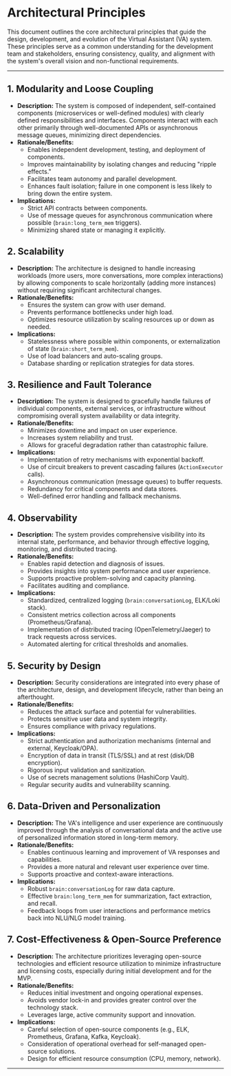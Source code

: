 # Architectural Principles

This document outlines the core architectural principles that guide the design, development, and evolution of the Virtual Assistant (VA) system. These principles serve as a common understanding for the development team and stakeholders, ensuring consistency, quality, and alignment with the system's overall vision and non-functional requirements.

---

## 1. Modularity and Loose Coupling

* **Description:** The system is composed of independent, self-contained components (microservices or well-defined modules) with clearly defined responsibilities and interfaces. Components interact with each other primarily through well-documented APIs or asynchronous message queues, minimizing direct dependencies.
* **Rationale/Benefits:**
    * Enables independent development, testing, and deployment of components.
    * Improves maintainability by isolating changes and reducing "ripple effects."
    * Facilitates team autonomy and parallel development.
    * Enhances fault isolation; failure in one component is less likely to bring down the entire system.
* **Implications:**
    * Strict API contracts between components.
    * Use of message queues for asynchronous communication where possible (`brain:long_term_mem` triggers).
    * Minimizing shared state or managing it explicitly.

## 2. Scalability

* **Description:** The architecture is designed to handle increasing workloads (more users, more conversations, more complex interactions) by allowing components to scale horizontally (adding more instances) without requiring significant architectural changes.
* **Rationale/Benefits:**
    * Ensures the system can grow with user demand.
    * Prevents performance bottlenecks under high load.
    * Optimizes resource utilization by scaling resources up or down as needed.
* **Implications:**
    * Statelessness where possible within components, or externalization of state (`brain:short_term_mem`).
    * Use of load balancers and auto-scaling groups.
    * Database sharding or replication strategies for data stores.

## 3. Resilience and Fault Tolerance

* **Description:** The system is designed to gracefully handle failures of individual components, external services, or infrastructure without compromising overall system availability or data integrity.
* **Rationale/Benefits:**
    * Minimizes downtime and impact on user experience.
    * Increases system reliability and trust.
    * Allows for graceful degradation rather than catastrophic failure.
* **Implications:**
    * Implementation of retry mechanisms with exponential backoff.
    * Use of circuit breakers to prevent cascading failures (`ActionExecutor` calls).
    * Asynchronous communication (message queues) to buffer requests.
    * Redundancy for critical components and data stores.
    * Well-defined error handling and fallback mechanisms.

## 4. Observability

* **Description:** The system provides comprehensive visibility into its internal state, performance, and behavior through effective logging, monitoring, and distributed tracing.
* **Rationale/Benefits:**
    * Enables rapid detection and diagnosis of issues.
    * Provides insights into system performance and user experience.
    * Supports proactive problem-solving and capacity planning.
    * Facilitates auditing and compliance.
* **Implications:**
    * Standardized, centralized logging (`brain:conversationLog`, ELK/Loki stack).
    * Consistent metrics collection across all components (Prometheus/Grafana).
    * Implementation of distributed tracing (OpenTelemetry/Jaeger) to track requests across services.
    * Automated alerting for critical thresholds and anomalies.

## 5. Security by Design

* **Description:** Security considerations are integrated into every phase of the architecture, design, and development lifecycle, rather than being an afterthought.
* **Rationale/Benefits:**
    * Reduces the attack surface and potential for vulnerabilities.
    * Protects sensitive user data and system integrity.
    * Ensures compliance with privacy regulations.
* **Implications:**
    * Strict authentication and authorization mechanisms (internal and external, Keycloak/OPA).
    * Encryption of data in transit (TLS/SSL) and at rest (disk/DB encryption).
    * Rigorous input validation and sanitization.
    * Use of secrets management solutions (HashiCorp Vault).
    * Regular security audits and vulnerability scanning.

## 6. Data-Driven and Personalization

* **Description:** The VA's intelligence and user experience are continuously improved through the analysis of conversational data and the active use of personalized information stored in long-term memory.
* **Rationale/Benefits:**
    * Enables continuous learning and improvement of VA responses and capabilities.
    * Provides a more natural and relevant user experience over time.
    * Supports proactive and context-aware interactions.
* **Implications:**
    * Robust `brain:conversationLog` for raw data capture.
    * Effective `brain:long_term_mem` for summarization, fact extraction, and recall.
    * Feedback loops from user interactions and performance metrics back into NLU/NLG model training.

## 7. Cost-Effectiveness & Open-Source Preference

* **Description:** The architecture prioritizes leveraging open-source technologies and efficient resource utilization to minimize infrastructure and licensing costs, especially during initial development and for the MVP.
* **Rationale/Benefits:**
    * Reduces initial investment and ongoing operational expenses.
    * Avoids vendor lock-in and provides greater control over the technology stack.
    * Leverages large, active community support and innovation.
* **Implications:**
    * Careful selection of open-source components (e.g., ELK, Prometheus, Grafana, Kafka, Keycloak).
    * Consideration of operational overhead for self-managed open-source solutions.
    * Design for efficient resource consumption (CPU, memory, network).

---